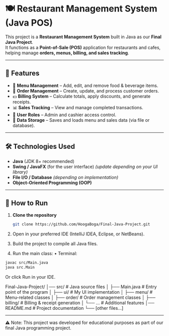 # 🍽️ Restaurant Management System (Java POS)

This project is a **Restaurant Management System** built in Java as our **Final Java Project**.  
It functions as a **Point-of-Sale (POS)** application for restaurants and cafes, helping manage **orders, menus, billing, and sales tracking**.

---

## 📌 Features
- 📝 **Menu Management** – Add, edit, and remove food & beverage items.
- 🛒 **Order Management** – Create, update, and process customer orders.
- 💵 **Billing System** – Calculate totals, apply discounts, and generate receipts.
- 📊 **Sales Tracking** – View and manage completed transactions.
- 🔐 **User Roles** – Admin and cashier access control.
- 💾 **Data Storage** – Saves and loads menu and sales data (via file or database).

---

## 🛠️ Technologies Used
- **Java** (JDK 8+ recommended)
- **Swing / JavaFX** (for the user interface) *(update depending on your UI library)*
- **File I/O / Database** *(depending on implementation)*
- **Object-Oriented Programming (OOP)**

---

## 🚀 How to Run
1. **Clone the repository**
   ```bash
   git clone https://github.com/HoogaBoga/Final-Java-Project.git
   ```

2.	Open in your preferred IDE (IntelliJ IDEA, Eclipse, or NetBeans).

3.	Build the project to compile all Java files.

4.	Run the main class:
	•	Terminal:
  ```bash
  javac src/Main.java
  java src.Main
  ```

Or click Run in your IDE.

Final-Java-Project/
│── src/                  # Java source files
│   ├── Main.java          # Entry point of the program
│   ├── ui/                # My UI implementation
│   ├── menu/              # Menu-related classes
│   ├── order/             # Order management classes
│   ├── billing/           # Billing & receipt generation
│   └── ...                # Additional features
│── README.md              # Project documentation
└── [other files...]

---

⚠ Note: This project was developed for educational purposes as part of our final Java programming project.

